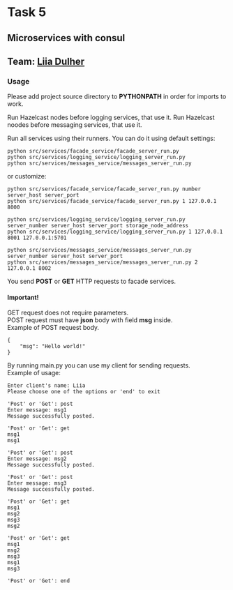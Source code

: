 # Task 5
## Microservices with consul
## Team: [Liia Dulher](https://github.com/LiiaDulher)
### Usage
Please add project source directory to <b>PYTHONPATH</b> in order for imports to work.

Run Hazelcast nodes before logging services, that use it.
Run Hazelcast noodes before messaging services, that use it.

Run all services using their runners.
You can do it using default settings:
````
python src/services/facade_service/facade_server_run.py
python src/services/logging_service/logging_server_run.py
python src/services/messages_service/messages_server_run.py
````
or customize:
````
python src/services/facade_service/facade_server_run.py number server_host server_port
python src/services/facade_service/facade_server_run.py 1 127.0.0.1 8000
````
````
python src/services/logging_service/logging_server_run.py server_number server_host server_port storage_node_address
python src/services/logging_service/logging_server_run.py 1 127.0.0.1 8001 127.0.0.1:5701
````
````
python src/services/messages_service/messages_server_run.py server_number server_host server_port
python src/services/messages_service/messages_server_run.py 2 127.0.0.1 8002
````

You send <b>POST</b> or <b>GET</b> HTTP requests to facade services.
#### Important!
GET request does not require parameters.<br>
POST request must have <b>json</b> body with field <b>msg</b> inside.<br>
Example of POST request body.
````
{
    "msg": "Hello world!"
}
````

By running main.py you can use my client for sending requests.<br>
Example of usage:
````
Enter client's name: Liia
Please choose one of the options or 'end' to exit

'Post' or 'Get': post
Enter message: msg1
Message successfully posted.

'Post' or 'Get': get
msg1
msg1

'Post' or 'Get': post
Enter message: msg2
Message successfully posted.

'Post' or 'Get': post
Enter message: msg3
Message successfully posted.

'Post' or 'Get': get
msg1
msg2
msg3
msg2

'Post' or 'Get': get
msg1
msg2
msg3
msg1
msg3

'Post' or 'Get': end
````